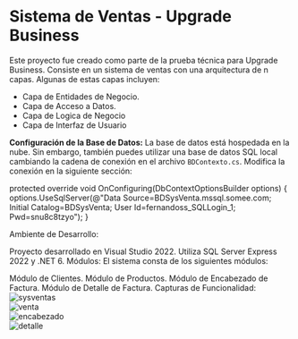 # Sistema de Ventas - Upgrade Business

Este proyecto fue creado como parte de la prueba técnica para Upgrade Business. Consiste en un sistema de ventas con una arquitectura de n capas. Algunas de estas capas incluyen:

- Capa de Entidades de Negocio.
- Capa de Acceso a Datos.
- Capa de Logica de Negocio
- Capa de Interfaz de Usuario

**Configuración de la Base de Datos:**
La base de datos está hospedada en la nube. Sin embargo, también puedes utilizar una base de datos SQL local cambiando la cadena de conexión en el archivo `BDContexto.cs`. Modifica la conexión en la siguiente sección:

protected override void OnConfiguring(DbContextOptionsBuilder options)
{
    options.UseSqlServer(@"Data Source=BDSysVenta.mssql.somee.com; Initial Catalog=BDSysVenta; User Id=fernandoss_SQLLogin_1; Pwd=snu8c8tzyo");
}

Ambiente de Desarrollo:

Proyecto desarrollado en Visual Studio 2022.
Utiliza SQL Server Express 2022 y .NET 6.
Módulos:
El sistema consta de los siguientes módulos:

Módulo de Clientes.
Módulo de Productos.
Módulo de Encabezado de Factura.
Módulo de Detalle de Factura.
Capturas de Funcionalidad:
<br/>
![sysventas](https://github.com/FernandoDz/SistemaVentas/assets/119868719/fc6960a8-bf16-4391-970a-a9e62de6f349)
 <br/>
![venta](https://github.com/FernandoDz/SistemaVentas/assets/119868719/3dd00fc5-dd52-42ce-82f8-5e6014175f36)
<br/>
 ![encabezado](https://github.com/FernandoDz/SistemaVentas/assets/119868719/81c7f7db-dfcd-4757-8c37-a15abfb8ab02)
 <br/>
 ![detalle](https://github.com/FernandoDz/SistemaVentas/assets/119868719/38e457fe-a2e5-4dc0-81e7-1fa45bba4feb)
